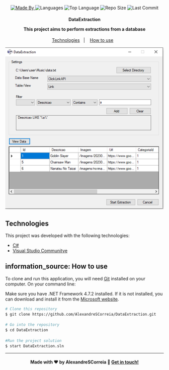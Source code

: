 <p align="center">
    <a href="www.linkedin.com/in/alexandrescorreia">
        <img alt="Made By" src="https://img.shields.io/static/v1?label=Made%20By&message=Alexandre%Correia&color=orange&style=for-the-badge"/>
    </a>
  
  <img alt="Languages" src="https://img.shields.io/github/languages/count/AlexandreSCorreia/DataExtraction?style=for-the-badge"/>
  
  <img alt="Top Language" src="https://img.shields.io/github/languages/top/AlexandreSCorreia/DataExtraction?style=for-the-badge"/>
  
  <img alt="Repo Size" src="https://img.shields.io/github/repo-size/AlexandreSCorreia/DataExtraction?style=for-the-badge"/>
  
  <img alt="Last Commit" src="https://img.shields.io/github/last-commit/AlexandreSCorreia/DataExtraction?style=for-the-badge"/>
</p>

<h4 align="center">
  <p>DataExtraction</p>
  <p>This project aims to perform extractions from a database</p>
</h4>

<p align="center">
  <a href="#technologies">Technologies</a>&nbsp;&nbsp;&nbsp;|&nbsp;&nbsp;&nbsp;
  <a href="#information_source-how-to-use">How to use</a>&nbsp;&nbsp;&nbsp;
  <!-- |&nbsp;&nbsp;&nbsp;
  <a href="#license">License</a> -->
</p>

<p align="center">
  <img alt="Scene" src="images/img01.png">
</p>

## Technologies

This project was developed with the following technologies:

- [C#](https://learn.microsoft.com/pt-br/dotnet/csharp/)
- [Visual Studio Communitye][vsc]

## information_source: How to use

To clone and run this application, you will need [Git](https://git-scm.com) installed on your computer. On your command line:

Make sure you have .NET Framework 4.7.2 installed. If it is not installed, you can download and install it from the [Microsoft website](https://dotnet.microsoft.com/en-us/download/dotnet-framework/net472).

```bash
# Clone this repository
$ git clone https://github.com/AlexandreSCorreia/DataExtraction.git

# Go into the repository
$ cd DataExtraction

#Run the project solution
$ start DataExtraction.sln
```

<!-- ## License

This project is under the MIT license. See the [LICENSE]() for more information. -->

---

<h4 align="center">
    Made with ♥ by AlexandreSCorreia 👋 <a href="www.linkedin.com/in/alexandrescorreia" target="_blank">Get in touch!</a>
</h4>

[vsc]: https://visualstudio.microsoft.com/pt-br/vs/community/
